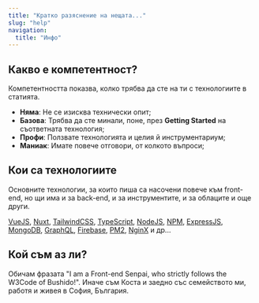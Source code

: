 ```yaml
---
title: "Кратко разяснение на нещата..."
slug: "help"
navigation:
  title: "Инфо"
---
```


## Какво е компетентност?

Компетентността показва, колко трябва да сте на ти с технологиите в статията.

- **Няма**: Не се изисква технически опит;
- **Базова**: Трябва да сте минали, поне, през **Getting Started** на съответната технология;
- **Профи**: Ползвате технологията и целия й инструментариум;
- **Маниак**: Имате повече отговори, от колкото въпроси;

## Кои са технологиите

Основните технологии, за които пиша са насочени повече към front-end, но щи има и за back-end, и за инструментите, и за облаците и още други.

[VueJS](https://vuejs.org/), [Nuxt](https://nuxt.com), [TailwindCSS](https://tailwindcss.com/), [TypeScript](https://www.typescriptlang.org/), [NodeJS](https://nodejs.org/), [NPM](https://www.npmjs.com/), [ExpressJS](https://expressjs.com/), [MongoDB](https://www.mongodb.com/), [GraphQL](https://graphql.org/), [Firebase](https://firebase.google.com/), [PM2](https://pm2.keymetrics.io/), [NginX](https://www.nginx.com/) и др...

## Кой съм аз ли?

Обичам фразата "I am a Front-end Senpai, who strictly follows the W3Code of Bushido!". Иначе съм Коста и заедно със семейството ми, работя и живея в София, България.